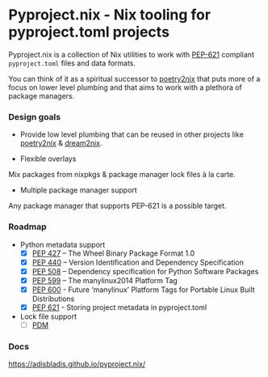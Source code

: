 # Pyproject.nix - Nix tooling for pyproject.toml projects

Pyproject.nix is a collection of Nix utilities to work with [PEP-621](https://peps.python.org/pep-0621/) compliant `pyproject.toml` files and data formats.

You can think of it as a spiritual successor to [poetry2nix](https://github.com/nix-community/poetry2nix) that puts more of a focus on lower level plumbing and that aims to work with a plethora of package managers.

### Design goals

- Provide low level plumbing that can be reused in other projects like [poetry2nix](https://github.com/nix-community/poetry2nix) & [dream2nix](https://github.com/nix-community/dream2nix).

- Flexible overlays

Mix packages from nixpkgs & package manager lock files à la carte.

- Multiple package manager support

Any package manager that supports PEP-621 is a possible target.

### Roadmap

- Python metadata support
  - [x] [PEP 427](https://peps.python.org/pep-0427/) – The Wheel Binary Package Format 1.0
  - [x] [PEP 440](https://peps.python.org/pep-0440/) – Version Identification and Dependency Specification
  - [x] [PEP 508](https://peps.python.org/pep-0508/) – Dependency specification for Python Software Packages
  - [x] [PEP 599](https://peps.python.org/pep-0599/) – The manylinux2014 Platform Tag
  - [x] [PEP 600](https://peps.python.org/pep-0600/) - Future ‘manylinux’ Platform Tags for Portable Linux Built Distributions
  - [x] [PEP 621](https://peps.python.org/pep-0621/) - Storing project metadata in pyproject.toml
- Lock file support
  - [ ] [PDM](https://github.com/pdm-project/pdm)

### Docs

https://adisbladis.github.io/pyproject.nix/
